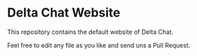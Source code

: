 Delta Chat Website
================================================================================

This repository contains the default website of Delta Chat.

Feel free to edit any file as you like and send uns a Pull Request.
